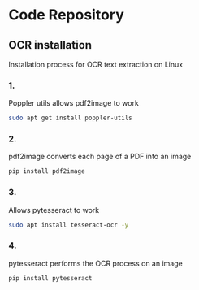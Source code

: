 # Code Repository

## OCR installation
Installation process for OCR text extraction on Linux

### 1.
Poppler utils allows pdf2image to work
```bash
sudo apt get install poppler-utils
```

### 2.
pdf2image converts each page of a PDF into an image
```bash
pip install pdf2image
```

### 3.
Allows pytesseract to work
```bash
sudo apt install tesseract-ocr -y
```

### 4.
pytesseract performs the OCR process on an image
```bash
pip install pytesseract
```



